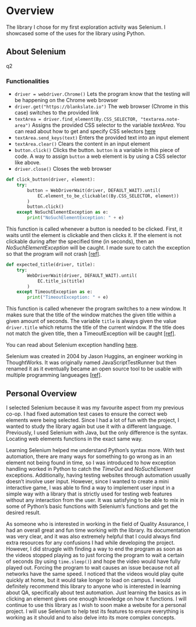 # Overview
The library I chose for my first exploration activity was Selenium. I showcased some of the uses for the library using Python.

## About Selenium
q2

### Functionalities
- `driver = webdriver.Chrome()` Lets the program know that the testing will be happening on the Chrome web browser
- `driver.get("https://blankslate.io")` The web browser (Chrome in this case) switches to the provided link
- `textArea = driver.find_element(By.CSS_SELECTOR, "textarea.note-area")` Assigns the provided CSS selector to the variable _textArea_. You can read about how to get and specify CSS selectors [here](https://www.swtestacademy.com/css-selenium/)
- `textArea.send_keys(text)` Enters the provided text into an input element
- `textArea.clear()` Clears the content in an input element
- `button.click()` Clicks the button. `button` is a variable in this piece of code. A way to assign `button` a web element is by using a CSS selector like above.
- `driver.close()` Closes the web browser
```Python
def click_button(driver, element):
    try:
        button = WebDriverWait(driver, DEFAULT_WAIT).until(
            EC.element_to_be_clickable((By.CSS_SELECTOR, element))
        )
        button.click()
    except NoSuchElementException as e:
        print("NoSuchElementException: " + e)
```
This function is called whenever a button is needed to be clicked. First, it waits until the element is clickable and then clicks it. If the element is not clickable during after the specified time (in seconds), then an _NoSuchElementException_ will be caught. I made sure to catch the exception so that the program will not crash [[ref]](https://coderslegacy.com/python/selenium-tutorial-element_to_be_clickable-function/).
```Python
def expected_title(driver, title):
    try:
        WebDriverWait(driver, DEFAULT_WAIT).until(
            EC.title_is(title)
        )
    except TimeoutException as e:
        print("TimeoutException: " + e)
```
This function is called whenever the program switches to a new window. It makes sure that the title of the window matches the given title within a given amount of seconds. The variable `title` is always given the value `driver.title` which returns the title of the current window. If the title does not match the given title, then a TimeoutException will be caught [[ref]](https://www.geeksforgeeks.org/exceptions-selenium-python/).

You can read about Selenium exception handling [here](https://www.geeksforgeeks.org/exceptions-selenium-python/).

Selenium was created in 2004 by Jason Huggins, an engineer working in ThoughtWorks. It was originally named JavaScriptTestRunner but then renamed it as it eventually became an open source tool to be usable with multiple programming langueages [[ref]](https://www.webomates.com/blog/software-testing/selenium-testing/#:~:text=Selenium%20was%20initially%20developed%20by,the%20need%20to%20curb%20monotony.).

## Personal Overview
I selected Selenium because it was my favourite aspect from my previous co-op. I had fixed automation test cases to ensure the correct web elements were being selected. Since I had a lot of fun with the project, I wanted to study the library again but use it with a different language. Previously, I used Selenium with Java, but the only difference is the syntax. Locating web elements functions in the exact same way.

Learning Selenium helped me understand Python’s syntax more. With test automation, there are many ways for something to go wrong as in an element not being found in time, so I was introduced to how exception handling worked in Python to catch the _TimeOut_ and _NoSuchElement_ exceptions. Additionally, having testing websites through automation usually doesn’t involve user input. However, since I wanted to create a mini interactive game, I was able to find a way to implement user input in a simple way with a library that is strictly used for testing web features without any interaction from the user. It was satisfying to be able to mix in some of Python’s basic functions with Selenium’s functions and get the desired result.

As someone who is interested in working in the field of Quality Assurance, I had an overall great and fun time working with the library. Its documentation was very clear, and it was also extremely helpful that I could always find extra resources for any confusions I had while developing the project. However, I did struggle with finding a way to end the program as soon as the videos stopped playing as to just forcing the program to wait a certain of seconds (by using `time.sleep()`) and hope the video would have fully played out. Forcing the program to wait causes an issue because not all networks have the same speed. I noticed that the videos would play quite quickly at home, but it would take longer to load on campus. I would definitely recommend this library to anyone who is interested in learning about QA, specifically about test automation. Just learning the basics as in clicking an element gives one enough knowledge on how it functions. I will continue to use this library as I wish to soon make a website for a personal project. I will use Selenium to help test its features to ensure everything is working as it should and to also delve into its more complex concepts.